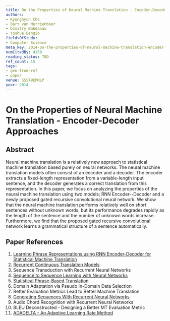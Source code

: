 ```yaml
---
title: On the Properties of Neural Machine Translation - Encoder-Decoder Approaches
authors:
- Kyunghyun Cho
- Bart van Merrienboer
- Dzmitry Bahdanau
- Yoshua Bengio
fieldsOfStudy:
- Computer Science
meta_key: 2014-on-the-properties-of-neural-machine-translation-encoder-decoder-approaches
numCitedBy: 4150
reading_status: TBD
ref_count: 15
tags:
- gen-from-ref
- paper
venue: SSST@EMNLP
year: 2014
---
```


# On the Properties of Neural Machine Translation - Encoder-Decoder Approaches

## Abstract

Neural machine translation is a relatively new approach to statistical machine translation based purely on neural networks. The neural machine translation models often consist of an encoder and a decoder. The encoder extracts a fixed-length representation from a variable-length input sentence, and the decoder generates a correct translation from this representation. In this paper, we focus on analyzing the properties of the neural machine translation using two models; RNN Encoder--Decoder and a newly proposed gated recursive convolutional neural network. We show that the neural machine translation performs relatively well on short sentences without unknown words, but its performance degrades rapidly as the length of the sentence and the number of unknown words increase. Furthermore, we find that the proposed gated recursive convolutional network learns a grammatical structure of a sentence automatically.

## Paper References

1. [Learning Phrase Representations using RNN Encoder-Decoder for Statistical Machine Translation](2014-learning-phrase-representations-using-rnn-encoder-decoder-for-statistical-machine-translation)
2. [Recurrent Continuous Translation Models](2013-recurrent-continuous-translation-models)
3. Sequence Transduction with Recurrent Neural Networks
4. [Sequence to Sequence Learning with Neural Networks](2014-sequence-to-sequence-learning-with-neural-networks)
5. [Statistical Phrase-Based Translation](2003-statistical-phrase-based-translation)
6. Domain Adaptation via Pseudo In-Domain Data Selection
7. Better Evaluation Metrics Lead to Better Machine Translation
8. [Generating Sequences With Recurrent Neural Networks](2013-generating-sequences-with-recurrent-neural-networks)
9. Audio Chord Recognition with Recurrent Neural Networks
10. BLEU Deconstructed - Designing a Better MT Evaluation Metric
11. [ADADELTA - An Adaptive Learning Rate Method](2012-adadelta-an-adaptive-learning-rate-method)
